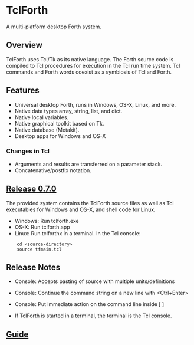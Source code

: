 # TclForth

A multi-platform desktop Forth system. 

## Overview
TclForth uses Tcl/Tk as its native language. The Forth source code is compiled to Tcl procedures for execution in the Tcl run time system. Tcl commands and Forth words coexist as a symbiosis of Tcl and Forth. 


## Features

* Universal desktop Forth, runs in Windows, OS-X, Linux, and more. 
* Native data types array, string, list, and dict.
* Native local variables.
* Native graphical toolkit based on Tk.
* Native database (Metakit).
* Desktop apps for Windows and OS-X
### Changes in Tcl
* Arguments and results are transferred on a parameter stack. 
* Concatenative/postfix notation.

## [Release 0.7.0](https://github.com/wolfwejgaard/tclforth/releases) 

The provided system contains the TclForth source files as well as Tcl executables for Windows and OS-X, and shell code for Linux.

* Windows: Run tclforth.exe
* OS-X: Run tclforth.app
* Linux: Run tclforthx in a terminal. In the Tcl console:

```
    cd <source-directory>
    source tfmain.tcl
```

## Release Notes 

* Console: Accepts pasting of source with multiple units/definitions 
* Console: Continue the command string on a new line with \<Ctrl+Enter\>
* Console: Put immediate action on the command line inside [ ]

* If TclForth is started in a terminal, the terminal is the Tcl console.



## [Guide](https://github.com/wolfwejgaard/tclforth/wiki)







